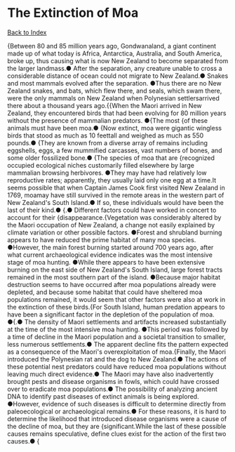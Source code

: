 # The Extinction of Moa
[Back to Index](https://github.com/windows10010/tpoExtractor/blob/master/README.md)

{Between 80 and 85 million years ago, Gondwanaland, a giant continent made up of what today is Africa, Antarctica, Australia, and South America, broke up, thus causing what is now New Zealand to become separated from the larger landmass.● After the separation, any creature unable to cross a considerable distance of ocean could not migrate to New Zealand.● Snakes and most mammals evolved after the separation. ●Thus there are no New Zealand snakes, and bats, which flew there, and seals, which swam there, were the only mammals on New Zealand when Polynesian settlersarrived there about a thousand years ago.{{When the Maori arrived in New Zealand, they encountered birds that had been evolving for 80 million years without the presence of mammalian predators. ●{The most {of these animals must have been moa.● {Now extinct, moa were gigantic wingless birds that stood as much as 10 feettall and weighed as much as 550 pounds.● {They are known from a diverse array of remains including eggshells, eggs, a few mummified carcasses, vast numbers of bones, and some older fossilized bone.● {The species of moa that are {recognized occupied ecological niches customarily filled elsewhere by large mammalian browsing herbivores. ●They may have had relatively low reproductive rates; apparently, they usually laid only one egg at a time.It seems possible that when Captain James Cook first visited New Zealand in 1769, moamay have still survived in the remote areas in the western part of New Zealand's South Island.● If so, these individuals would have been the last of their kind.● {.● Different factors could have worked in concert to account for their {disappearance.{Vegetation was considerably altered by the Maori occupation of New Zealand, a change not easily explained by climate variation or other possible factors. ●Forest and shrubland burning appears to have reduced the prime habitat of many moa species. ●However, the main forest burning started around 700 years ago, after what current archaeological evidence indicates was the most intensive stage of moa hunting. ●While there appears to have been extensive burning on the east side of New Zealand's South Island, large forest tracts remained in the most southern part of the island. ●Because major habitat destruction seems to have occurred after moa populations already were depleted, and because some habitat that could have sheltered moa populations remained, it would seem that other factors were also at work in the extinction of these birds.{For South Island, human predation appears to have been a significant factor in the depletion of the population of moa. ●{.● The density of Maori settlements and artifacts increased substantially at the time of the most intensive moa hunting. ●This period was followed by a time of decline in the Maori population and a societal transition to smaller, less numerous settlements.● The apparent decline fits the pattern expected as a consequence of the Maori's overexploitation of moa.{Finally, the Maori introduced the Polynesian rat and the dog to New Zealand.● The actions of these potential nest predators could have reduced moa populations without leaving much direct evidence.● The Maori may have also inadvertently brought pests and disease organisms in fowls, which could have crossed over to eradicate moa populations.● The possibility of analyzing ancient DNA to identify past diseases of extinct animals is being explored. ●However, evidence of such diseases is difficult to determine directly from paleoecological or archaeological remains.● For these reasons, it is hard to determine the likelihood that introduced disease organisms were a cause of the decline of moa, but they are {significant.While the last of these possible causes remains speculative, define clues exist for the action of the first two causes.● {